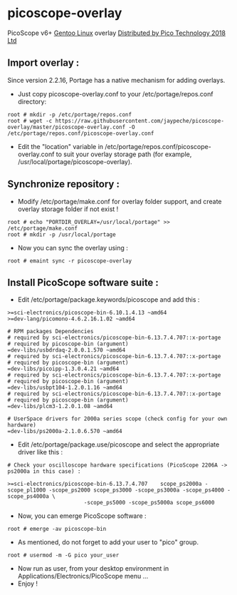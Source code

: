 # picoscope-overlay
PicoScope v6+ [Gentoo Linux](https://www.gentoo.org/get-started/about/) overlay
[Distributed by Pico Technology 2018 Ltd](https://www.picotech.com/)

## Import overlay :

Since version 2.2.16, Portage has a native mechanism for adding overlays.

* Just copy picoscope-overlay.conf to your /etc/portage/repos.conf directory:

```
root # mkdir -p /etc/portage/repos.conf 
root # wget -c https://raw.githubusercontent.com/jaypeche/picoscope-overlay/master/picoscope-overlay.conf -O /etc/portage/repos.conf/picoscope-overlay.conf
```

* Edit the "location" variable in /etc/portage/repos.conf/picoscope-overlay.conf to suit your overlay storage path
(for example, /usr/local/portage/picoscope-overlay).

## Synchronize repository :

* Modify /etc/portage/make.conf for overlay folder support,
  and create overlay storage folder if not exist !


```
root # echo "PORTDIR_OVERLAY=/usr/local/portage" >> /etc/portage/make.conf
root # mkdir -p /usr/local/portage
```

* Now you can sync the overlay using :

```
root # emaint sync -r picoscope-overlay
```
## Install PicoScope software suite :

* Edit /etc/portage/package.keywords/picoscope and add this :

```
>=sci-electronics/picoscope-bin-6.10.1.4.13 ~amd64
>=dev-lang/picomono-4.6.2.16.1.02 ~amd64

# RPM packages Dependencies
# required by sci-electronics/picoscope-bin-6.13.7.4.707::x-portage
# required by picoscope-bin (argument)
=dev-libs/usbdrdaq-2.0.0.1.570 ~amd64
# required by sci-electronics/picoscope-bin-6.13.7.4.707::x-portage
# required by picoscope-bin (argument)
=dev-libs/picoipp-1.3.0.4.21 ~amd64
# required by sci-electronics/picoscope-bin-6.13.7.4.707::x-portage
# required by picoscope-bin (argument)
=dev-libs/usbpt104-1.2.0.1.16 ~amd64
# required by sci-electronics/picoscope-bin-6.13.7.4.707::x-portage
# required by picoscope-bin (argument)
=dev-libs/plcm3-1.2.0.1.08 ~amd64

# UserSpace drivers for 2000a series scope (check config for your own hardware)
=dev-libs/ps2000a-2.1.0.6.570 ~amd64
```

* Edit /etc/portage/package.use/picoscope and select the appropriate driver like this :

```
# Check your oscilloscope hardware specifications (PicoScope 2206A -> ps2000a in this case) :

>=sci-electronics/picoscope-bin-6.13.7.4.707    scope_ps2000a -scope_pl1000 -scope_ps2000 scope_ps3000 -scope_ps3000a -scope_ps4000 -scope_ps4000a \
						-scope_ps5000 -scope_ps5000a scope_ps6000
```

* Now, you can emerge PicoScope software :

```
root # emerge -av picoscope-bin
```


* As mentioned, do not forget to add your user to "pico" group.


```
root # usermod -m -G pico your_user
```


* Now run as user, from your desktop environment in Applications/Electronics/PicoScope menu ...
* Enjoy !
